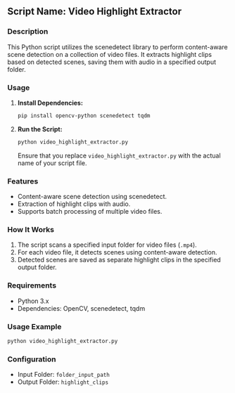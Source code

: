 ## Script Name: Video Highlight Extractor

### Description
This Python script utilizes the scenedetect library to perform content-aware scene detection on a collection of video files. It extracts highlight clips based on detected scenes, saving them with audio in a specified output folder.

### Usage
1. **Install Dependencies:**
    ```bash
    pip install opencv-python scenedetect tqdm
    ```

2. **Run the Script:**
    ```bash
    python video_highlight_extractor.py
    ```
    Ensure that you replace `video_highlight_extractor.py` with the actual name of your script file.

### Features
- Content-aware scene detection using scenedetect.
- Extraction of highlight clips with audio.
- Supports batch processing of multiple video files.

### How It Works
1. The script scans a specified input folder for video files (`.mp4`).
2. For each video file, it detects scenes using content-aware detection.
3. Detected scenes are saved as separate highlight clips in the specified output folder.

### Requirements
- Python 3.x
- Dependencies: OpenCV, scenedetect, tqdm

### Usage Example
```python
python video_highlight_extractor.py
```

### Configuration
- Input Folder: `folder_input_path`
- Output Folder: `highlight_clips`
